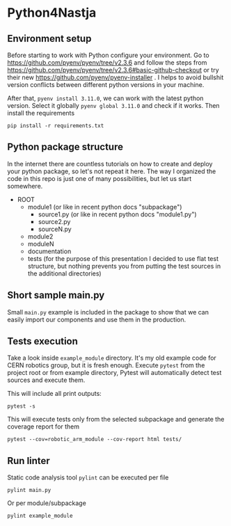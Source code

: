 # Python4Nastja

## Environment setup

Before starting to work with Python configure your environment. Go to https://github.com/pyenv/pyenv/tree/v2.3.6 and follow the steps from https://github.com/pyenv/pyenv/tree/v2.3.6#basic-github-checkout or try their new https://github.com/pyenv/pyenv-installer . I helps to avoid bullshit version conflicts between different python versions in your machine.

After that, `pyenv install 3.11.0`, we can work with the latest python version. Select it globally `pyenv global 3.11.0` and check if it works. Then install the requirements

```
pip install -r requirements.txt
```

## Python package structure

In the internet there are countless tutorials on how to create and deploy your python package, so let's not repeat it here. The way I organized the code in this repo is just one of many possibilities, but let us start somewhere.

- ROOT
  - module1 (or like in recent python docs "subpackage")
    - source1.py (or like in recent python docs "module1.py")
    - source2.py
    - sourceN.py
  - module2
  - moduleN
  - documentation
  - tests (for the purpose of this presentation I decided to use flat test structure, but nothing prevents you from putting the test sources in the additional directories)

## Short sample main.py

Small `main.py` example is included in the package to show that we can easily import our components and use them in the production.

## Tests execution

Take a look inside `example_module` directory. It's my old example code for CERN robotics group, but it is fresh enough. Execute `pytest` from the project root or from example directory, Pytest will automatically detect test sources and execute them.

This will include all print outputs:
```
pytest -s
```

This will execute tests only from the selected subpackage and generate the coverage report for them
```
pytest --cov=robotic_arm_module --cov-report html tests/
```

## Run linter

Static code analysis tool `pylint` can be executed per file

```
pylint main.py
```

Or per module/subpackage

```
pylint example_module
```
